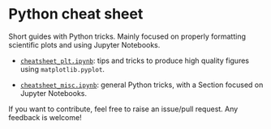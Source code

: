 # Python cheat sheet
Short guides with Python tricks. Mainly focused on properly formatting scientific plots and using Jupyter Notebooks.

 - [`cheatsheet_plt.ipynb`](https://nbviewer.jupyter.org/github/AlvaroGI/python_cheatsheet/blob/main/cheatsheet_plt.ipynb "See cheatsheet_plt.ipynb"): tips and tricks to produce high quality figures using `matplotlib.pyplot`.

 - [`cheatsheet_misc.ipynb`](https://nbviewer.jupyter.org/github/AlvaroGI/python_cheatsheet/blob/main/cheatsheet_misc.ipynb "See cheatsheet_misc.ipynb"): general Python tricks, with a Section focused on Jupyter Notebooks.


If you want to contribute, feel free to raise an issue/pull request. Any feedback is welcome!